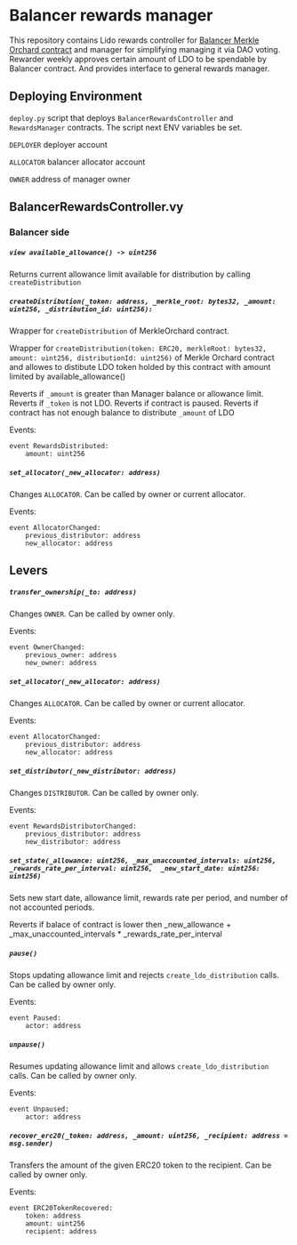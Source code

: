 # Balancer rewards manager

This repository contains Lido rewards controller for [Balancer Merkle Orchard contract](https://github.com/balancer-labs/balancer-v2-monorepo/blob/master/pkg/distributors/contracts/MerkleOrchard.sol) and manager for simplifying managing it via DAO voting.
Rewarder weekly approves certain amount of LDO to be spendable by Balancer contract. And provides interface to general rewards manager.

## Deploying Environment

`deploy.py` script that deploys `BalancerRewardsController` and `RewardsManager` contracts. The script next ENV variables be set.

`DEPLOYER` deployer account

`ALLOCATOR` balancer allocator account

`OWNER` address of manager owner

## BalancerRewardsController.vy
### Balancer side

##### `view available_allowance() -> uint256`

Returns current allowance limit available for distribution by calling `createDistribution`

##### `createDistribution(_token: address, _merkle_root: bytes32, _amount: uint256, _distribution_id: uint256):`

Wrapper for `createDistribution` of MerkleOrchard contract.

Wrapper for `createDistribution(token: ERC20, merkleRoot: bytes32, amount: uint256, distributionId: uint256)`
of Merkle Orchard contract and allowes to distibute LDO token holded by this contract
with amount limited by available_allowance()

Reverts if `_amount` is greater than Manager balance or allowance limit.
Reverts if `_token` is not LDO.
Reverts if contract is paused.
Reverts if contract has not enough balance to distribute `_amount` of LDO

Events:

```vyper=
event RewardsDistributed:
    amount: uint256
```

##### `set_allocator(_new_allocator: address)`

Changes `ALLOCATOR`. Can be called by owner or current allocator.

Events:

```vyper=
event AllocatorChanged:
    previous_distributor: address
    new_allocator: address
```

## Levers

##### `transfer_ownership(_to: address)`

Changes `OWNER`. Can be called by owner only.

Events:

```vyper=
event OwnerChanged:
    previous_owner: address
    new_owner: address
```


##### `set_allocator(_new_allocator: address)`

Changes `ALLOCATOR`. Can be called by owner or current allocator.

Events:

```vyper=
event AllocatorChanged:
    previous_distributor: address
    new_allocator: address
```

##### `set_distributor(_new_distributor: address)`

Changes `DISTRIBUTOR`. Can be called by owner only.

Events:

```vyper=
event RewardsDistributorChanged:
    previous_distributor: address
    new_distributor: address
```


##### `set_state(_allowance: uint256, _max_unaccounted_intervals: uint256, _rewards_rate_per_interval: uint256,  _new_start_date: uint256: uint256)`

Sets new start date, allowance limit, rewards rate per period, and number of not accounted periods.

Reverts if balace of contract is lower then _new_allowance + _max_unaccounted_intervals * _rewards_rate_per_interval


##### `pause()`

Stops updating allowance limit and rejects `create_ldo_distribution` calls. Can be called by owner only.

Events:
```vyper=
event Paused:
    actor: address
```

##### `unpause()`

Resumes updating allowance limit and allows `create_ldo_distribution` calls.
Can be called by owner only.

Events:
```vyper=
event Unpaused:
    actor: address
```

##### `recover_erc20(_token: address, _amount: uint256, _recipient: address = msg.sender)`

Transfers the amount of the given ERC20 token to the recipient. Can be called by owner only.

Events:
```vyper=
event ERC20TokenRecovered:
    token: address
    amount: uint256
    recipient: address
```
